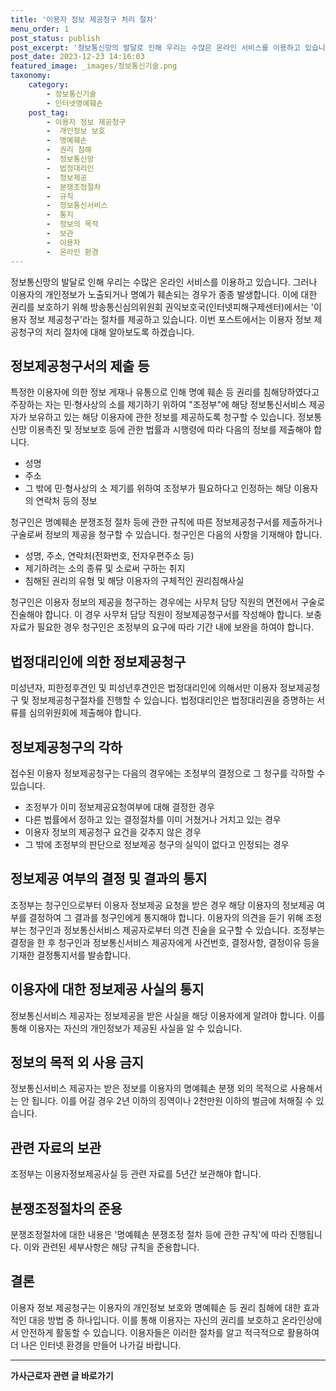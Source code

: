 ```yaml
---
title: '이용자 정보 제공청구 처리 절차'
menu_order: 1
post_status: publish
post_excerpt: '정보통신망의 발달로 인해 우리는 수많은 온라인 서비스를 이용하고 있습니다. 그러나 이용자의 개인정보가 노출되거나 명예가 훼손되는 경우가 종종 발생합니다. 이에 대한 권리를 보호하기 위해 방송통신심의위원회 권익보호국 인터넷피해구제센터 에서는  이용자 정보 제공청구 라는 절차를 제공하고 있습니다. 이번 포스트에서는 이용자 정보 제공청구의 처리 절차에 대해 알아보도록 하겠습니다.'
post_date: 2023-12-23 14:16:03
featured_image: _images/정보통신기술.png
taxonomy:
    category:
        - 정보통신기술
        - 인터넷명예훼손
    post_tag:
        - 이용자 정보 제공청구
        -  개인정보 보호
        -  명예훼손
        -  권리 침해
        -  정보통신망
        -  법정대리인
        -  정보제공
        -  분쟁조정절차
        -  규칙
        -  정보통신서비스
        -  통지
        -  정보의 목적
        -  보관
        -  이용자
        -  온라인 환경
---
```



정보통신망의 발달로 인해 우리는 수많은 온라인 서비스를 이용하고 있습니다. 그러나 이용자의 개인정보가 노출되거나 명예가 훼손되는 경우가 종종 발생합니다. 이에 대한 권리를 보호하기 위해 방송통신심의위원회 권익보호국(인터넷피해구제센터)에서는 '이용자 정보 제공청구'라는 절차를 제공하고 있습니다. 이번 포스트에서는 이용자 정보 제공청구의 처리 절차에 대해 알아보도록 하겠습니다.

## 정보제공청구서의 제출 등

특정한 이용자에 의한 정보 게재나 유통으로 인해 명예 훼손 등 권리를 침해당하였다고 주장하는 자는 민·형사상의 소를 제기하기 위하여 "조정부"에 해당 정보통신서비스 제공자가 보유하고 있는 해당 이용자에 관한 정보를 제공하도록 청구할 수 있습니다. 정보통신망 이용촉진 및 정보보호 등에 관한 법률과 시행령에 따라 다음의 정보를 제출해야 합니다.

- 성명
- 주소
- 그 밖에 민·형사상의 소 제기를 위하여 조정부가 필요하다고 인정하는 해당 이용자의 연락처 등의 정보

청구인은 명예훼손 분쟁조정 절차 등에 관한 규칙에 따른 정보제공청구서를 제출하거나 구술로써 정보의 제공을 청구할 수 있습니다. 청구인은 다음의 사항을 기재해야 합니다.

- 성명, 주소, 연락처(전화번호, 전자우편주소 등)
- 제기하려는 소의 종류 및 소로써 구하는 취지
- 침해된 권리의 유형 및 해당 이용자의 구체적인 권리침해사실

청구인은 이용자 정보의 제공을 청구하는 경우에는 사무처 담당 직원의 면전에서 구술로 진술해야 합니다. 이 경우 사무처 담당 직원이 정보제공청구서를 작성해야 합니다. 보충 자료가 필요한 경우 청구인은 조정부의 요구에 따라 기간 내에 보완을 하여야 합니다.

## 법정대리인에 의한 정보제공청구

미성년자, 피한정후견인 및 피성년후견인은 법정대리인에 의해서만 이용자 정보제공청구 및 정보제공청구절차를 진행할 수 있습니다. 법정대리인은 법정대리권을 증명하는 서류를 심의위원회에 제출해야 합니다.

## 정보제공청구의 각하

접수된 이용자 정보제공청구는 다음의 경우에는 조정부의 결정으로 그 청구를 각하할 수 있습니다.

- 조정부가 이미 정보제공요청여부에 대해 결정한 경우
- 다른 법률에서 정하고 있는 결정절차를 이미 거쳤거나 거치고 있는 경우
- 이용자 정보의 제공청구 요건을 갖추지 않은 경우
- 그 밖에 조정부의 판단으로 정보제공 청구의 실익이 없다고 인정되는 경우

## 정보제공 여부의 결정 및 결과의 통지

조정부는 청구인으로부터 이용자 정보제공 요청을 받은 경우 해당 이용자의 정보제공 여부를 결정하여 그 결과를 청구인에게 통지해야 합니다. 이용자의 의견을 듣기 위해 조정부는 청구인과 정보통신서비스 제공자로부터 의견 진술을 요구할 수 있습니다. 조정부는 결정을 한 후 청구인과 정보통신서비스 제공자에게 사건번호, 결정사항, 결정이유 등을 기재한 결정통지서를 발송합니다.

## 이용자에 대한 정보제공 사실의 통지

정보통신서비스 제공자는 정보제공을 받은 사실을 해당 이용자에게 알려야 합니다. 이를 통해 이용자는 자신의 개인정보가 제공된 사실을 알 수 있습니다.

## 정보의 목적 외 사용 금지

정보통신서비스 제공자는 받은 정보를 이용자의 명예훼손 분쟁 외의 목적으로 사용해서는 안 됩니다. 이를 어길 경우 2년 이하의 징역이나 2천만원 이하의 벌금에 처해질 수 있습니다.

## 관련 자료의 보관

조정부는 이용자정보제공사실 등 관련 자료를 5년간 보관해야 합니다.

## 분쟁조정절차의 준용

분쟁조정절차에 대한 내용은 '명예훼손 분쟁조정 절차 등에 관한 규칙'에 따라 진행됩니다. 이와 관련된 세부사항은 해당 규칙을 준용합니다.

## 결론

이용자 정보 제공청구는 이용자의 개인정보 보호와 명예훼손 등 권리 침해에 대한 효과적인 대응 방법 중 하나입니다. 이를 통해 이용자는 자신의 권리를 보호하고 온라인상에서 안전하게 활동할 수 있습니다. 이용자들은 이러한 절차를 알고 적극적으로 활용하여 더 나은 인터넷 환경을 만들어 나가길 바랍니다.
<!-- wp:separator -->
<hr class="wp-block-separator has-alpha-channel-opacity"/>
<!-- /wp:separator -->

<!-- wp:group {"backgroundColor":"base","layout":{"type":"constrained"}} -->
<div class="wp-block-group has-base-background-color has-background"><!-- wp:paragraph {"align":"center","fontSize":"medium"} -->
<p class="has-text-align-center has-large-font-size"><strong>가사근로자 관련 글 바로가기</strong></p>
<!-- /wp:paragraph -->


<!-- wp:latest-posts
{"categories":[{"id":9531,"count":19,"description":"","link":"https://uknowlaw.com/category/%ea%b0%80%ec%82%ac%ea%b7%bc%eb%a1%9c%ec%9e%90/","name":"가사근로자","slug":"가사근로자","taxonomy":"category","parent":0,"meta":[],"_links":{"self":[{"href":"https://uknowlaw.com/wp-json/wp/v2/categories/9531"}],"collection":[{"href":"https://uknowlaw.com/wp-json/wp/v2/categories"}],"about":[{"href":"https://uknowlaw.com/wp-json/wp/v2/taxonomies/category"}],"wp:post_type":[{"href":"https://uknowlaw.com/wp-json/wp/v2/posts?categories=9531"}],"curies":[{"name":"wp","href":"https://api.w.org/{rel}","templated":true}]}}],"postsToShow":100,"excerptLength":28,"postLayout":"grid","columns":2,"featuredImageAlign":"left","featuredImageSizeSlug":"large","fontSize":"small"} /--></div>
<!-- /wp:group -->